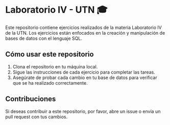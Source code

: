 # Laboratorio IV - UTN 🎓

Este repositorio contiene ejercicios realizados de la materia Laboratorio IV de la UTN. Los ejercicios están enfocados en la creación y manipulación de bases de datos con el lenguaje SQL.

## Cómo usar este repositorio

1. Clona el repositorio en tu máquina local.
2. Sigue las instrucciones de cada ejercicio para completar las tareas.
3. Asegúrate de probar cada cambio en tu base de datos para verificar que se ha realizado correctamente.

## Contribuciones

Si deseas contribuir a este repositorio, por favor, abre un issue o envía un pull request con tus cambios.
